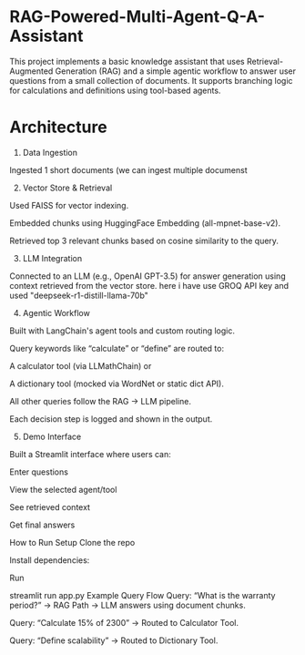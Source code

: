 # RAG-Powered-Multi-Agent-Q-A-Assistant

This project implements a basic knowledge assistant that uses Retrieval-Augmented Generation (RAG) and a simple agentic workflow to answer user questions from a small collection of documents. It supports branching logic for calculations and definitions using tool-based agents.

# Architecture

1. Data Ingestion

Ingested 1 short documents (we can ingest multiple documenst

2. Vector Store & Retrieval

Used FAISS for vector indexing.

Embedded chunks using HuggingFace Embedding (all-mpnet-base-v2).

Retrieved top 3 relevant chunks based on cosine similarity to the query.

3. LLM Integration

Connected to an LLM (e.g., OpenAI GPT-3.5) for answer generation using context retrieved from the vector store.
here i have use GROQ API key and used "deepseek-r1-distill-llama-70b"

4. Agentic Workflow

Built with LangChain's agent tools and custom routing logic.

Query keywords like “calculate” or “define” are routed to:

A calculator tool (via LLMathChain) or

A dictionary tool (mocked via WordNet or static dict API).

All other queries follow the RAG → LLM pipeline.

Each decision step is logged and shown in the output.

5. Demo Interface

Built a Streamlit interface where users can:

Enter questions

View the selected agent/tool

See retrieved context

Get final answers

 How to Run
 Setup
Clone the repo

Install dependencies:


 Run

streamlit run app.py
 Example Query Flow
Query: “What is the warranty period?”
→ RAG Path → LLM answers using document chunks.

Query: “Calculate 15% of 2300”
→ Routed to Calculator Tool.

Query: “Define scalability”
→ Routed to Dictionary Tool.
